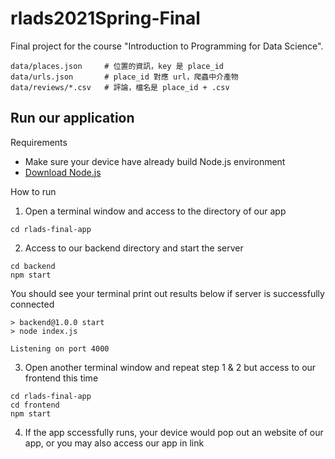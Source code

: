 # rlads2021Spring-Final
Final project for the course "Introduction to Programming for Data Science".

```
data/places.json     # 位置的資訊，key 是 place_id
data/urls.json       # place_id 對應 url，爬蟲中介產物
data/reviews/*.csv   # 評論，檔名是 place_id + .csv
```
## Run our application
Requirements
- Make sure your device have already build Node.js environment
- [Download Node.js](https://nodejs.org/zh-tw/download/)

How to run
1. Open a terminal window and access to the directory of our app
```
cd rlads-final-app
```
2. Access to our backend directory and start the server
```
cd backend
npm start
```
You should see your terminal print out results below if server is successfully connected
```
> backend@1.0.0 start
> node index.js

Listening on port 4000

```
3. Open another terminal window and repeat step 1 & 2 but access to our frontend this time
```
cd rlads-final-app
cd frontend
npm start
```
4. If the app sccessfully runs, your device would pop out an website of our app, or you may also access our app in link [](http://localhos.3000)
